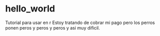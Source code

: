 # hello_world
Tutorial para usar en r
Estoy tratando de cobrar mi pago pero los perros ponen peros y peros y peros y asi muy dificil.

